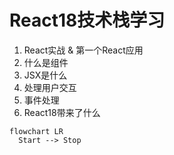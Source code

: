 # React18技术栈学习

1. React实战 & 第一个React应用 
2. 什么是组件 
3. JSX是什么 
4. 处理用户交互 
5. 事件处理 
6. React18带来了什么

```mermaid
flowchart LR
  Start --> Stop

```

